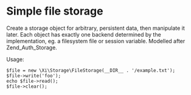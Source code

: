 # Simple file storage

Create a storage object for arbitrary, persistent data, then manipulate 
it later. Each object has exactly one backend determined by the 
implementation, eg. a filesystem file or session variable. Modelled 
after Zend_Auth_Storage.

Usage:

	$file = new \Xi\Storage\FileStorage(__DIR__ . '/example.txt');
	$file->write('foo');
	echo $file->read();
	$file->clear();
